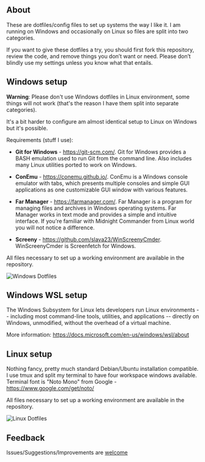 ## About

These are dotfiles/config files to set up systems the way I like it.
I am running on Windows and occasionally on Linux so files are split into two categories.

If you want to give these dotfiles a try, you should first fork this repository, review the code, and remove things you don’t want or need.
Please don’t blindly use my settings unless you know what that entails.

## Windows setup

**Warning**: Please don't use Windows dotfiles in Linux environment, some things will not work (that's the reason I have them split into separate categories).

It's a bit harder to configure am almost identical setup to Linux on Windows but it's possible.

Requirements (stuff I use):
* **Git for Windows** - https://git-scm.com/. Git for Windows provides a BASH emulation used to run Git from the command line. Also includes many Linux utilities ported to work on Windows.

* **ConEmu** - https://conemu.github.io/. ConEmu is a Windows console emulator with tabs, which presents multiple consoles and simple GUI applications as one customizable GUI window with various features.

* **Far Manager** - https://farmanager.com/. Far Manager is a program for managing files and archives in Windows operating systems. Far Manager works in text mode and provides a simple and intuitive interface. If you're familiar with Midnight Commander from Linux world you will not notice a difference.

* **Screeny** - https://github.com/slava23/WinScreenyCmder. WinScreenyCmder is Screenfetch for Windows.

All files necessary to set up a working environment are available in the repository.

![Windows Dotfiles](https://user-images.githubusercontent.com/34814207/34419308-529b63ee-ec03-11e7-98cf-8585f4be08ae.png)

## Windows WSL setup
The Windows Subsystem for Linux lets developers run Linux environments -- including most command-line tools, utilities, and applications -- directly on Windows, unmodified, without the overhead of a virtual machine.

More information: https://docs.microsoft.com/en-us/windows/wsl/about

## Linux setup

Nothing fancy, pretty much standard Debian/Ubuntu installation compatible. I use tmux and split my terminal to have four workspace windows available. Terminal font is "Noto Mono" from Google - https://www.google.com/get/noto/

All files necessary to set up a working environment are available in the repository.

![Linux Dotfiles](https://user-images.githubusercontent.com/34814207/34419366-c81ddf16-ec03-11e7-95d6-8a3f2f66167d.png)

## Feedback
Issues/Suggestions/Improvements are [welcome](https://github.com/maciejgluszek/dotfiles/issues)